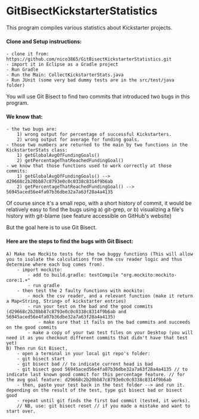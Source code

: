 # GitBisectKickstarterStatistics

This program compiles various statistics about Kickstarter projects.

#### Clone and Setup instructions:
	- clone it from: https://github.com/nico3865/GitBisectKickstarterStatistics.git
	- import it in Eclipse as a Gradle project
	- Run Gradle 
	- Run the Main: CollectKickstarterStats.java
	- Run JUnit (some very bad dummy tests are in the src/test/java folder) 

You will use Git Bisect to find two commits that introduced two bugs in this program.

#### We know that:
	- the two bugs are: 
		1) wrong output for percentage of successful Kickstarters.
		2) wrong output for average for funding goals.
	- those two numbers are returned to the main by two functions in the KickstarterStats class: 
		1) getGlobalAvgOfFundingGoals()
		2) getPercentageThatReachedFundingGoal() 
	- we know that those functions used to work correctly at those commits:
		1) getGlobalAvgOfFundingGoals() --> d29668c2b20bb87c8793e0c0c0338c8314f9b6ab
		2) getPercentageThatReachedFundingGoal() --> 56945aced56e4fa07b36dbe32a7a63f28a4a4135
 
Of course since it's a small repo, with a short history of commit, it would be relatively easy to find the bugs using 
	a) git-grep, or 
	b) visualizing a file's history with git-blame (see feature accessible on GitHub's website)

But the goal here is to use Git Bisect.

#### Here are the steps to find the bugs with Git Bisect:
	A) Make two Mockito tests for the two buggy functions (This will allow you to isolate the calculations from the csv reader logic and thus determine where each bug comes from).
		- import mockito:
			- add to build.gradle: testCompile "org.mockito:mockito-core:1.+"
			- run gradle
		- then test the 2 faulty functions with mockito:
			- mock the csv reader, and a relevant function (make it return a Map<String, String> of kickstarter entries)
			- run your test on the bad and the good commits (d29668c2b20bb87c8793e0c0c0338c8314f9b6ab and 56945aced56e4fa07b36dbe32a7a63f28a4a4135)
				- make sure that it fails on the bad commits and succeeds on the good commits
			- make a copy of your two test files on your Desktop (you will need it as you checkout different commits that didn't have that test yet)
	B) Then run Git Bisect, 
		- open a terminal in your local git repo's folder:
		- git bisect start
		- git bisect bad // to indicate current head is bad
		- git bisect good 56945aced56e4fa07b36dbe32a7a63f28a4a4135 // to indicate last known good commit for this percentage feature. // for the avg goal feature: d29668c2b20bb87c8793e0c0c0338c8314f9b6ab
		- then, paste your test back in the test folder --> and run it. depending on the result of the test, type git bisect bad or bisect good
		- repeat until git finds the first bad commit (tested, it works).
		// NB, use: git bisect reset // if you made a mistake and want to start over.
